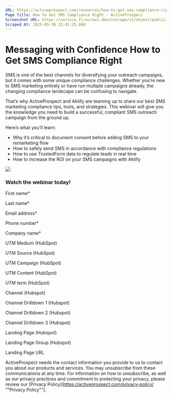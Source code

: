```yaml
---
URL: https://activeprospect.com/resources/how-to-get-sms-compliance-right/?utm_medium=Marketing-CPC&utm_source=Website&utm_campaign=Google-CPC-US-PMax-Acquisition-Lead-TF
Page Title: How to Get SMS Compliance Right - ActiveProspect
Screenshot URL: https://service.firecrawl.dev/storage/v1/object/public/media/screenshot-f05785f6-359b-49ba-8295-a71e727a8f7a.png
Scraped At: 2025-05-30 23:41:25.669
---
```

# Messaging with Confidence How to Get SMS Compliance Right

SMS is one of the best channels for diversifying your outreach campaigns, but it comes with some unique compliance challenges. Whether you’re new to SMS marketing entirely or have run multiple campaigns already, the changing compliance landscape can be confusing to navigate.

That’s why ActiveProspect and Aktify are teaming up to share our best SMS marketing compliance tips, tools, and strategies. This webinar will give you the knowledge you need to build a successful, compliant SMS outreach campaign from the ground up.

Here’s what you’ll learn:

- Why it’s critical to document consent before adding SMS to your remarketing flow
- How to safely send SMS in accordance with compliance regulations
- How to use TrustedForm data to regulate leads in real time
- How to increase the ROI on your SMS campaigns with Aktify

![](https://activeprospect.com/wp-content/uploads/2022/03/Webinar_Aktify-4.png)

### Watch the webinar today!

First name\*

Last name\*

Email address\*

Phone number\*

Company name\*

UTM Medium (HubSpot)

UTM Source (HubSpot)

UTM Campaign (HubSpot)

UTM Content (HubSpot)

UTM term (HubSpot)

Channel (Hubspot)

Channel Drilldown 1 (Hubspot)

Channel Drilldown 2 (Hubspot)

Channel Drilldown 3 (Hubspot)

Landing Page (Hubspot)

Landing Page Group (Hubspot)

Landing Page URL

ActiveProspect needs the contact information you provide to us to contact you about our products and services. You may unsubscribe from these communications at any time. For information on how to unsubscribe, as well as our privacy practices and commitment to protecting your privacy, please review our [Privacy Policy](https://activeprospect.com/privacy-policy/ ""Privacy Policy"").


